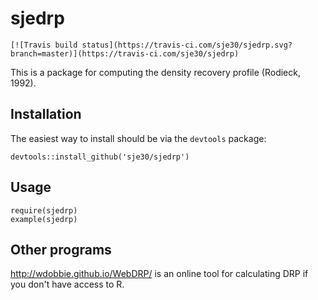 # sjedrp

<!-- badges: start -->
	[![Travis build status](https://travis-ci.com/sje30/sjedrp.svg?branch=master)](https://travis-ci.com/sje30/sjedrp)
<!-- badges: end -->


This is a package for computing the density recovery profile (Rodieck,
1992).


## Installation

The easiest way to install should be via the `devtools` package:


```
devtools::install_github('sje30/sjedrp')
```

## Usage

```
require(sjedrp)
example(sjedrp)
```


## Other programs

<http://wdobbie.github.io/WebDRP/> is an online tool for calculating
DRP if you don't have access to R.
